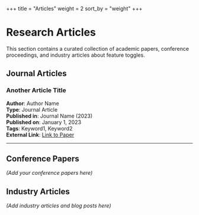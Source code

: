 +++
title = "Articles"
weight = 2
sort_by = "weight"
+++

# Research Articles

This section contains a curated collection of academic papers, conference proceedings, and industry articles about feature toggles.

## Journal Articles

### Another Article Title

**Author**: Author Name  
**Type**: Journal Article  
**Published in**: Journal Name (2023)  
**Published on**: January 1, 2023  
**Tags**: Keyword1, Keyword2  
**External Link**: [Link to Paper](https://example.com)

---

## Conference Papers

*(Add your conference papers here)*

## Industry Articles

*(Add industry articles and blog posts here)*
